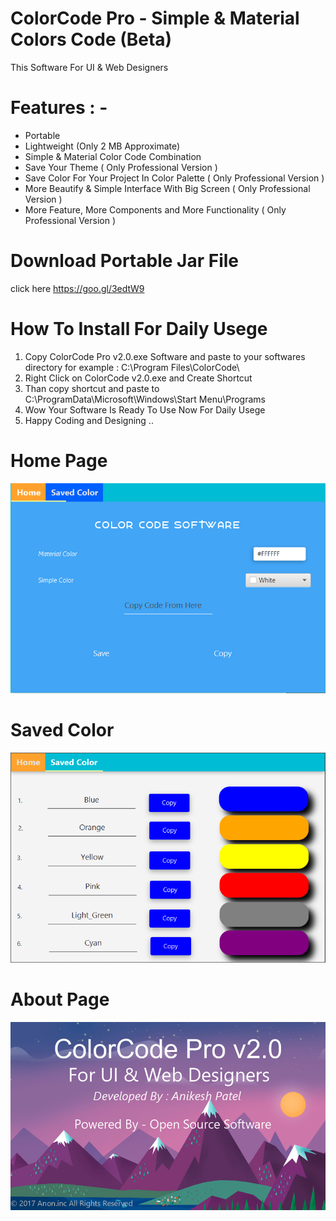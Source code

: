 # ColorCode Pro - Simple & Material Colors Code (Beta)
This Software For UI &amp; Web Designers

# Features : - 
- Portable 
- Lightweight (Only 2 MB Approximate)
- Simple & Material Color Code Combination 
- Save Your Theme                                       ( Only Professional Version )
- Save Color For Your Project In Color Palette          ( Only Professional Version )
- More Beautify & Simple Interface With Big Screen      ( Only Professional Version )
- More Feature, More Components and More Functionality  ( Only Professional Version )

# Download Portable Jar File 
 click here https://goo.gl/3edtW9

# How To Install For Daily Usege
1. Copy ColorCode Pro v2.0.exe Software and paste to your softwares directory for example : C:\Program Files\ColorCode\
2. Right Click on ColorCode v2.0.exe and Create Shortcut 
3. Than copy shortcut and paste to C:\ProgramData\Microsoft\Windows\Start Menu\Programs
3. Wow Your Software Is Ready To Use Now For Daily Usege
4. Happy Coding and Designing .. 


# Home Page 

![ScreenShot](https://raw.githubusercontent.com/Anikesh1999/ColorCode-Pro/Main/Screenshot/home.png) 

# Saved Color

![ScreenShot](https://raw.githubusercontent.com/Anikesh1999/ColorCode-Pro/Main/Screenshot/savedColor1.png)

# About Page

![ScreenShot](https://raw.githubusercontent.com/Anikesh1999/ColorCode-Pro/Main/Screenshot/about.png)


